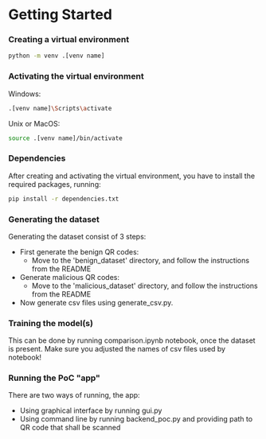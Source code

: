 # Getting Started

### Creating a virtual environment
```bash
python -m venv .[venv name]
```

### Activating the virtual environment
Windows:
```bash
.[venv name]\Scripts\activate
```

Unix or MacOS:
```bash
source .[venv name]/bin/activate
```

### Dependencies
After creating and activating the virtual environment, you have to install the required packages, running:
```bash
pip install -r dependencies.txt
```

### Generating the dataset
Generating the dataset consist of 3 steps:
- First generate the benign QR codes:
    - Move to the 'benign\_dataset' directory, and follow the instructions from the README 
- Generate malicious QR codes:
    - Move to the 'malicious\_dataset' directory, and follow the instructions from the README
- Now generate csv files using generate_csv.py.

### Training the model(s)
This can be done by running comparison.ipynb notebook, once the dataset is present. Make sure you adjusted the names of csv files used by notebook!

### Running the PoC "app"
There are two ways of running, the app:
- Using graphical interface by running gui.py
- Using command line by running backend\_poc.py and providing path to QR code that shall be scanned

